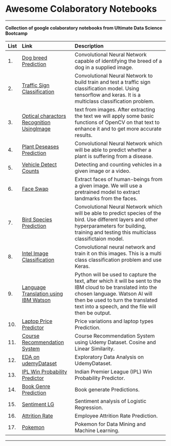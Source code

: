 # Awesome Colaboratory Notebooks

---
__Collection of google colaboratory notebooks from Ultimate Data Science Bootcamp__


| List | Link | Description |
|:--|:--------|:------------|
| 1. | [Dog breed Prediction](https://github.com/meliy-meyada/Colaboratory-Notebooks-ML/blob/main/ML-Notebooks/Dog_breed_Predictions.ipynb) | Convolutional Neural Network capable of identifying the breed of a dog in a supplied image. |
| 2. | [Traffic Sign Classification](https://github.com/meliy-meyada/Colaboratory-Notebooks-ML/blob/main/ML-Notebooks/TF_Traffic_Sign_Classification.ipynb) | Convolutional Neural Network to build train and test a traffic sign classification model.  Using tensorflow and keras. It is a multiclass classification problem. |
| 3. | [Optical charactors Recognition UsingImage](https://github.com/meliy-meyada/Colaboratory-Notebooks-ML/blob/main/ML-Notebooks/Optical_charactors_recognition_using_image.ipynb) |  text from images. After extracting the text we will apply some basic functions of OpenCV on that text to enhance it and to get more accurate results. |
| 4. | [Plant Deseases Prediction](https://github.com/meliy-meyada/Colaboratory-Notebooks-ML/blob/main/ML-Notebooks/Plant_Deseases_Prediction.ipynb) | Convolutional Neural Network which will be able to predict whether a plant is suffering from a disease.|
| 5. | [Vehicle Detect Counts](https://github.com/meliy-meyada/Colaboratory-Notebooks-ML/blob/main/ML-Notebooks/Vehicle_Detect_Counts.ipynb) | Detecting and counting vehicles in a given image or a video. |
| 6. | [Face Swap](https://github.com/meliy-meyada/Colaboratory-Notebooks-ML/blob/main/ML-Notebooks/Face_Swap.ipynb) | Extract faces of human-beings from a given image. We will use a pretrained model to extract landmarks from the faces. |
| 7. | [Bird Species Prediction](https://github.com/meliy-meyada/Colaboratory-Notebooks-ML/blob/main/ML-Notebooks/Bird_Species_Prediction.ipynb) | Convolutional Neural Network which will be able to predict species of the bird. Use different layers and other hyperparameters for building, training and testing this multiclass classifictaion model. |
| 8. | [Intel Image Classification](https://github.com/meliy-meyada/Colaboratory-Notebooks-ML/blob/main/ML-Notebooks/Intel_Image_Classification.ipynb) | Convolutional neural network and train it on this images. This is a multi class classification problem and use Keras. |
| 9. | [Language Translation using IBM Watson](https://github.com/meliy-meyada/Colaboratory-Notebooks-ML/blob/main/ML-Notebooks/Language_Translation_using_IBM_Watson.ipynb) | Python will be used to capture the text, after which it will be sent to the IBM cloud to be translated into the chosen language. Watson AI will then be used to turn the translated text into a speech, and the file will then be output. |
| 10. | [Laptop Price Predictor](https://github.com/meliy-meyada/Colaboratory-Notebooks-ML/blob/main/ML-Notebooks/Laptop_Price_Predictor.ipynb) | Price variations and laptop types Prediction. |
| 11. | [Course Recommendation System](https://github.com/meliy-meyada/Colaboratory-Notebooks-ML/blob/main/ML-Notebooks/Course_Recommendation_System.ipynb) | Course Recommendation System using Udemy Dataset. Cosine and Linear Similarity. |
| 12. | [EDA on udemyDataset](https://github.com/meliy-meyada/Colaboratory-Notebooks-ML/blob/main/ML-Notebooks/EDA_on_udemyDataset.ipynb) | Exploratory Data Analysis on UdemyDataset. |
| 13. | [IPL Win Probability Predictor](https://github.com/meliy-meyada/Colaboratory-Notebooks-ML/blob/main/ML-Notebooks/IPL_Win_Probability_Predictor.ipynb) |  Indian Premier League (IPL) Win Probability Predictor. |
| 14. | [Book Genre Prediction](https://github.com/meliy-meyada/Colaboratory-Notebooks-ML/blob/main/ML-Notebooks/Book_Genre_Prediction.ipynb) | Book generate Predictions. |
| 15. | [Sentiment LG](https://github.com/meliy-meyada/Colaboratory-Notebooks-ML/blob/main/ML-Notebooks/Sentiment_LG.ipynb) | Sentiment analysis of Logistic Regression. |
| 16. | [Attrition Rate](https://github.com/meliy-meyada/Colaboratory-Notebooks-ML/blob/main/ML-Notebooks/Attrition_Rate.ipynb) | Employee Attrition Rate Prediction. |
| 17. | [Pokemon](https://github.com/meliy-meyada/Colaboratory-Notebooks-ML/blob/main/ML-Notebooks/Pokemon.ipynb) | Pokemon for Data Mining and Machine Learning. |




---
